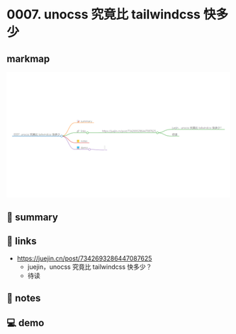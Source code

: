 # 0007. unocss 究竟比 tailwindcss 快多少

## markmap

![](md-imgs/markmap.png)


## 📝 summary

## 🔗 links

- https://juejin.cn/post/7342693286447087625
  - juejin，unocss 究竟比 tailwindcss 快多少？
  - 待读

## 📒 notes



## 💻 demo

```

```